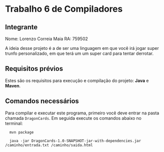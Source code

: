 # Trabalho 6 de Compiladores

<div>

 ## Integrante
  
Nome: Lorenzo Correia Maia RA: 759502

</div>

<div>

A ideia desse projeto é a de ser uma linguagem em que você irá jogar super trunfo personalizado, em que terá um um super card para tentar derrotar.

</div>

## Requisitos prévios
Estes são os requisitos para execução e compilação do projeto: **Java** e **Maven**.

## Comandos necessários

Para compilar e executar este programa, primeiro você deve entrar na pasta chamada `DragonCards`. Em seguida execute os comandos abaixo no terminal:

```
  mvn package
```
```
  java -jar DragonCards-1.0-SNAPSHOT-jar-with-dependencies.jar /caminho/entrada.txt /caminho/saida.html

```
